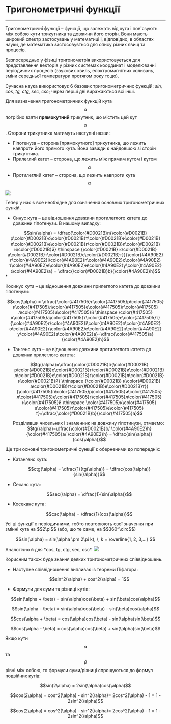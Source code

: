 # <p1>Тригонометричні функції</p1>
----

Тригонометричні функції – функції, що залежать від кута і пов'язують між собою кути трикутника та довжини його сторін. Вони мають широкий спектр застосувань у математиці і, відповідно, в областях науки, де математика застосовується для опису різних явищ та процесів. 

Безпосередньо у фізиці тригонометрія використовується для представлення векторів у різних системах координат і моделюванні періодичних процесів (звукових хвиль, елоктромагнітних коливань, зміни середньої температури протягом року тощо).

Сучасна наука використовує 6 базових тригонометричних функцій: *sin, cos, tg, ctg, sec, csc*; через перші дві виражаються всі інші.


Для визначення тригонометричних функцій кута $$\alpha$$ потрібно взяти **прямокутний** трикутник, що містить цей кут $$\alpha$$. Сторони трикутника матимуть наступні назви:

* <p1>Гіпотенуза</p1> –  сторона [прямокутного] трикутника, що лежить навпроти його прямого кута. Вона завжди є найдовшою зі сторін трикутника.
* <p1>Прилеглий катет</p1> – сторона, що лежить між прямим кутом і кутом $$\alpha$$
* <p1>Протилеглий катет</p1> – сторона, що лежить навпроти кута $$\alpha$$

<img class="image"  src="https://rawgit.com/chudaol/ed-era-book-physics/master/images/Add/trigonometry/1.svg" />

Тепер у нас є все необхідне для означення основних тригонометричних функій. 

* <p><p1>Синус кута</p1> – це відношення довжини протилеглого катета до довжини гіпотенузи. В нашому випадку: </p>
<center>
$$sin(\alpha) =  \dfrac{\color{#D0021B}п{\color{#D0021B}р\color{#D0021B}о\color{#D0021B}т\color{#D0021B}и\color{#D0021B}л\color{#D0021B}е\color{#D0021B}г\color{#D0021B}л\color{#D0021B}и\color{#D0021B}й} \thinspace {\color{#D0021B} к\color{#D0021B}а\color{#D0021B}т\color{#D0021B}е\color{#D0021B}т}}{\color{#4A90E2}г\color{#4A90E2}і\color{#4A90E2}п\color{#4A90E2}о\color{#4A90E2}т\color{#4A90E2}е\color{#4A90E2}н\color{#4A90E2}у\color{#4A90E2}з\color{#4A90E2}а} = \dfrac{\color{#D0021B}b}{\color{#4A90E2}h}$$ </center>
* <p><p1>Косинус кута</p1> – це відношення довжини прилеглого катета до довжини гіпотенузи:</p>
    <center>$$cos(\alpha) = \dfrac{\color{#417505}п\color{#417505}р\color{#417505}и\color{#417505}л\color{#417505}е\color{#417505}г\color{#417505}л\color{#417505}и\color{#417505}й \thinspace \color{#417505}к\color{#417505}а\color{#417505}т\color{#417505}е\color{#417505}т}{\color{#4A90E2}г\color{#4A90E2}і\color{#4A90E2}п\color{#4A90E2}о\color{#4A90E2}т\color{#4A90E2}е\color{#4A90E2}н\color{#4A90E2}у\color{#4A90E2}з\color{#4A90E2}а}=\dfrac{\color{#417505}a}{\color{#4A90E2}h}$$</center>

* <p><p1>Тангенс кута</p1> – це відношення довжини протилеглого катета до довжини прилеглого катета:</p>
    <p><center>$$tg(\alpha)=\dfrac{\color{#D0021B}п{\color{#D0021B}р\color{#D0021B}о\color{#D0021B}т\color{#D0021B}и\color{#D0021B}л\color{#D0021B}е\color{#D0021B}г\color{#D0021B}л\color{#D0021B}и\color{#D0021B}й} \thinspace {\color{#D0021B} к\color{#D0021B}а\color{#D0021B}т\color{#D0021B}е\color{#D0021B}т}}{\color{#417505}п\color{#417505}р\color{#417505}и\color{#417505}л\color{#417505}е\color{#417505}г\color{#417505}л\color{#417505}и\color{#417505}й \thinspace \color{#417505}к\color{#417505}а\color{#417505}т\color{#417505}е\color{#417505}т}=\dfrac{\color{#D0021B}b}{\color{#417505}a}$$</center></p>
    Розділивши чисельних і знаменник на довжину гіпотинузи, отмаємо:
    <center>$$tg(\alpha)=\dfrac{\color{#D0021B}b/ \color{#4A90E2}h}{\color{#417505}a/ \color{#4A90E2}h} = \dfrac{sin(\alpha)}{cos(\alpha)}$$</center>

Ще три основні тригонометричні функції є оберненими до попередніх:

* <p1>Катангенс кута</p1>:
    <p><center>$$ctg(\alpha) = \dfrac{1}{tg(\alpha)} = \dfrac{cos(\alpha)}{sin(\alpha)}$$</center></p>

* <p1>Секанс кута</p1>:
   <p> <center>$$sec(\alpha) = \dfrac{1}{sin(\alpha)}$$</center></p>
* <p1>Косеканс кута</p1>:
   <p> <center>$$csc(\alpha) = \dfrac{1}{cos(\alpha)}$$</center></p>

<p>Усі ці функції є періодичними, тобто повторюють свої значення при змінні кута на $$2\pi$$ (або, що те саме, на $$360^\circ$$)</p>
<p><center>$$sin(\alpha) = sin(\alpha \pm 2\pi k), \, k = \overline{1, 2, 3,...} $$</center></p>
Аналогічно й для *cos, tg, ctg, sec, csc*.

<img class="image"  src="https://rawgit.com/chudaol/ed-era-book-physics/master/images/Add/trigonometry/2.svg" />

Корисним також буде знання деяких тригонометричних співвідношень.


* <p>Наступне співвідношення випливає із теореми Піфагора:</p>
     <center>$$sin^2(\alpha) + cos^2(\alpha) = 1$$</center>

* <p>Формули для суми та різниці кутів:</p>
<p><center>$$sin(\alpha + \beta) = sin(\alpha)cos(\beta) + sin(\beta)cos(\alpha)$$ </center></p>
<p><center>$$sin(\alpha - \beta) = sin(\alpha)cos(\beta) - sin(\beta)cos(\alpha)$$</center></p>
<p><center>$$cos(\alpha + \beta) = cos(\alpha)cos(\beta) - sin(\alpha)sin(\beta)$$</center></p>
<p><center>$$cos(\alpha - \beta) = cos(\alpha)cos(\beta) + sin(\alpha)sin(\beta)$$</center></p>

Якщо кути $$\alpha$$ та $$\beta$$ рівні між собою, то формули суми/різниці спрощуються до формул подвійних кутів:
 <p><center>$$sin(2\alpha) = 2sin(\alpha)cos(\alpha)$$ </center></p>
 <p><center>$$cos(2\alpha) = cos^2(\alpha) - sin^2(\alpha)= 2cos^2(\alpha) - 1 = 1 - 2sin^2(\alpha)$$ </center></p>
 <p><center>$$cos(2\alpha) = cos^2(\alpha) - sin^2(\alpha)= 2cos^2(\alpha) - 1 = 1 - 2sin^2(\alpha)$$ </center></p>







